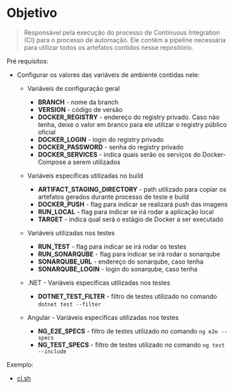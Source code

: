# Objetivo

> Responsável pela execução do processo de Continuous Integration (CI) para o processo de automação. Ele contém a pipeline necessária para utilizar todos os artefatos contidos nesse repositório.

Pré requisitos:
- Configurar os valores das variáveis de ambiente contidas nele:

  - Variáveis de configuração geral
    - **BRANCH** - nome da branch
    - **VERSION** - código de versão
    - **DOCKER_REGISTRY** - endereço do registry privado. Caso não tenha, deixe o valor em branco para ele utilizar o registry público oficial
    - **DOCKER_LOGIN** - login do registry privado
    - **DOCKER_PASSWORD** - senha do registry privado
    - **DOCKER_SERVICES** - indica quais serão os serviços do Docker-Compose a serem utilizados

  - Variáveis específicas utilizadas no build
    - **ARTIFACT_STAGING_DIRECTORY** - path utilizado para copiar os artefatos gerados durante processo de teste e build
    - **DOCKER_PUSH** - flag para indicar se realizará push das imagens
    - **RUN_LOCAL** - flag para indicar se irá rodar a aplicação local
    - **TARGET** - indica qual será o estágio de Docker a ser executado

  - Variáveis utilizadas nos testes
    - **RUN_TEST** - flag para indicar se irá rodar os testes
    - **RUN_SONARQUBE** - flag para indicar se irá rodar o sonarqube
    - **SONARQUBE_URL** - endereço do sonarqube, caso tenha
    - **SONARQUBE_LOGIN** - login do sonarqube, caso tenha

  - .NET - Variáveis específicas utilizadas nos testes
    - **DOTNET_TEST_FILTER** - filtro de testes utilizado no comando `dotnet test --filter`

  - Angular - Variáveis específicas utilizadas nos testes
    - **NG_E2E_SPECS** - filtro de testes utilizado no comando `ng e2e --specs`
    - **NG_TEST_SPECS** - filtro de testes utilizado no comando `ng test --include`

Exemplo:
- [ci.sh](../ci.sh)
